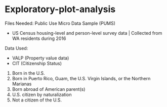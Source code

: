 # Exploratory-plot-analysis

Files Needed: Public Use Micro Data Sample (PUMS) 
-	US Census housing-level and person-level survey data | Collected from WA residents during 2016


Data Used:
-	VALP (Property value data)
-	CIT (Citizenship Status)
1.	Born in the U.S.
2.	Born in Puerto Rico, Guam, the U.S. Virgin Islands, or the Northern Marianas
3.	Born abroad of American parent(s)
4.	U.S. citizen by naturalization
5.	Not a citizen of the U.S.


